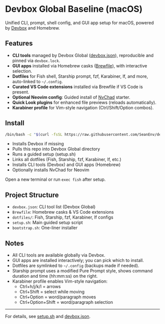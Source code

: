 
# Devbox Global Baseline (macOS)

Unified CLI, prompt, shell config, and GUI app setup for macOS, powered by [Devbox](https://jetify.com/devbox) and Homebrew.

## Features

- **CLI tools** managed by Devbox Global ([devbox.json](devbox.json)), reproducible and pinned via `devbox.lock`.
- **GUI apps** installed via Homebrew casks ([Brewfile](Brewfile)), with interactive selection.
- **Dotfiles** for Fish shell, Starship prompt, fzf, Karabiner, lf, and more, auto-linked to `~/.config`.
- **Curated VS Code extensions** installed via Brewfile if VS Code is present.
- **Optional Neovim config**: Guided install of [NvChad](https://nvchad.com/) starter.
- **Quick Look plugins** for enhanced file previews (reloads automatically).
- **Karabiner profile** for Vim-style navigation (Ctrl/Shift/Option combos).

## Install

```bash
/bin/bash -c "$(curl -fsSL https://raw.githubusercontent.com/SeanEnv/devbox-global-baseline/main/bootstrap.sh)"
```

- Installs Devbox if missing
- Pulls this repo into Devbox Global directory
- Runs a guided setup (setup.sh)
- Links all dotfiles (Fish, Starship, fzf, Karabiner, lf, etc.)
- Installs CLI tools (Devbox) and GUI apps (Homebrew)
- Optionally installs NvChad for Neovim

Open a new terminal or run `exec fish` after setup.

## Project Structure

- `devbox.json`: CLI tool list (Devbox Global)
- `Brewfile`: Homebrew casks & VS Code extensions
- `dotfiles/`: Fish, Starship, fzf, Karabiner, lf configs
- `setup.sh`: Main guided setup script
- `bootstrap.sh`: One-liner installer

## Notes

- All CLI tools are available globally via Devbox.
- GUI apps are installed interactively; you can pick which to install.
- Dotfiles are symlinked to `~/.config` (backups made if needed).
- Starship prompt uses a modified Pure Prompt style, shows command duration and time (hh:mm:ss) on the right.
- Karabiner profile enables Vim-style navigation:  
  - Ctrl+h/j/k/l = arrows  
  - Ctrl+Shift = select while moving  
  - Ctrl+Option = word/paragraph moves  
  - Ctrl+Option+Shift = word/paragraph selection

---
For details, see [setup.sh](setup.sh) and [devbox.json](devbox.json).
